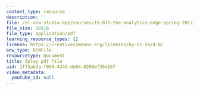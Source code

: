 ```yaml
---
content_type: resource
description: ''
file: /ol-ocw-studio-app/courses/15-071-the-analytics-edge-spring-2017/1f73ab3af0504246de848200ef35d167_ByiCbXfwGbc.pdf
file_size: 10316
file_type: application/pdf
learning_resource_types: []
license: https://creativecommons.org/licenses/by-nc-sa/4.0/
ocw_type: OCWFile
resourcetype: Document
title: 3play pdf file
uid: 1f73ab3a-f050-4246-de84-8200ef35d167
video_metadata:
  youtube_id: null
---
```


